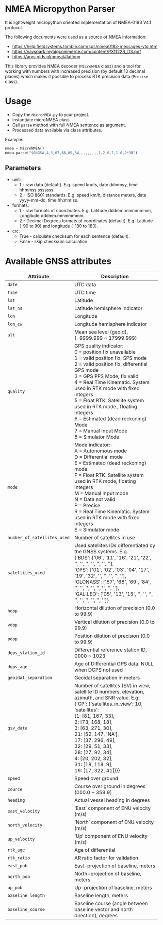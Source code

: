 # NMEA Micropython Parser

It is lightweight micropython oriented implementation of NMEA-0183 V4.1 protocol. 

The following documents were used as a source of NMEA information:
* https://help.fieldsystems.trimble.com/sps/nmea0183-messages-vtg.htm
* https://navspark.mybigcommerce.com/content/PX1122R_DS.pdf
* https://aprs.gids.nl/nmea/#latlong

This library provides NMEA decoder (`MicroNMEA` class) and a 
tool for working with numbers with increased precision (by 
default 10 decimal places) which makes it possible to process 
RTK precision data (`Precise` class).

# Usage

* Copy the `MicroNMEA.py` to your project.
* Instantiate microNMEA class.
* Call `parse` method with full NMEA sentence as argument.
* Processed data available via class attributes.
 
Example:
```python 
nmea = MicroNMEA()
nmea.parse("$GNGSA,A,3,67,68,69,84,,,,,,,,,1.2,0.7,1.0,2*3B")
```
## Parameters

* unit: 
  * 1 - raw data (default). E.g. speed knots, date ddmmyy, time  hhmmss.sssssss.
  * 2 - ISO 8601 standards. E.g. speed km/h, distance meters, date yyyy-mm-dd, time hh:mm:ss.
* formats:
  * 1 - raw formats of coordinates. E.g. Latitude dddmm.mmmmmmm, Longitude dddmm.mmmmmmm.
  * 2 - Decimal Degrees formats of coordinates (default). E.g. Latitude (-90 to 90) and longitude (-180 to 180).
* crc:
  * True - calculate checksum for each sentence (default).
  * False - skip checksum calculation.

# Available GNSS attributes

| Attribute                   | Description                                                                                                                                                                                                                                                                                                                                                                                                                        |
|-----------------------------|------------------------------------------------------------------------------------------------------------------------------------------------------------------------------------------------------------------------------------------------------------------------------------------------------------------------------------------------------------------------------------------------------------------------------------|
| `date`                      | UTC data                                                                                                                                                                                                                                                                                                                                                                                                                           |
| `time`                      | UTC time                                                                                                                                                                                                                                                                                                                                                                                                                           |
| `lat`                       | Latitude                                                                                                                                                                                                                                                                                                                                                                                                                           |
| `lat_ns`                    | Latitude hemisphere indicator                                                                                                                                                                                                                                                                                                                                                                                                      |
| `lon`                       | Longitude                                                                                                                                                                                                                                                                                                                                                                                                                          |
| `lon_ew`                    | Longitude hemisphere indicator                                                                                                                                                                                                                                                                                                                                                                                                     |
| `alt`                       | Mean sea level (geoid), (-9999.999 ~ 17999.999)                                                                                                                                                                                                                                                                                                                                                                                    |
| `quality`                   | GPS quality indicator:<br/>0 = position fix unavailable <br/>1 = valid position fix, SPS mode  <br/>2 = valid position fix, differential GPS mode <br/>3 = GPS PPS Mode, fix valid <br/>4 = Real Time Kinematic. System used in RTK mode with fixed integers <br/>5 = Float RTK. Satellite system used in RTK mode., floating integers <br/>6 = Estimated (dead reckoning) Mode <br/>7 = Manual Input Mode <br/>8 = Simulator Mode |
| `mode`                      | Mode indicator: <br/> A = Autonomous mode <br/> D = Differential mode <br/> E = Estimated (dead reckoning) mode <br/> F = Float RTK. Satellite system used in RTK mode, floating integers <br/> M = Manual input mode <br/> N = Data not valid <br/> P = Precise <br/> R = Real Time Kinematic. System used in RTK mode with fixed integers <br/> S = Simulator mode<br/>                                                          |
| `number_of_satellites_used` | Number of satellites in use                                                                                                                                                                                                                                                                                                                                                                                                        |
| `satellites_used`           | Used satellites IDs differentiated by the GNSS systems. E.g. <br/>{'BDS': ['06', '11', '16', '21', '22', '', '', '', '', '', '', ''], <br/>'GPS': ['01', '02', '03', '04', '17', '19', '32', '', '', '', '', ''], <br/>'GLONASS': ['67', '68', '69', '84', '', '', '', '', '', '', '', ''], <br/>'GALILEO': ['05', '13', '15', '', '', '', '', '', '', '', '', '']}                                                                |
| `hdop`                      | Horizontal dilution of precision (0.0 to 99.9)                                                                                                                                                                                                                                                                                                                                                                                     |
| `vdop`                      | Vertical dilution of precision (0.0 to 99.9)                                                                                                                                                                                                                                                                                                                                                                                       |
| `pdop`                      | Position dilution of precision (0.0 to 99.9)                                                                                                                                                                                                                                                                                                                                                                                       |
| `dgps_station_id`           | Differential reference station ID, 0000 ~ 1023                                                                                                                                                                                                                                                                                                                                                                                     |
| `dgps_age`                  | Age of Differential GPS data. NULL when DGPS not used                                                                                                                                                                                                                                                                                                                                                                              |
| `geoidal_separation`        | Geoidal separation in meters                                                                                                                                                                                                                                                                                                                                                                                                       |
| `gsv_data`                  | Number of satellites (SV) in view, satellite ID numbers, elevation, azimuth, and SNR value. E.g. <br/>{'GP': {'satellites_in_view': 10, 'satellites': <br/>{1: [81, 167, 33], <br/>2: [73, 168, 18], <br/>3: [63, 271, 30], <br/>21: [52, 147, 'NA'], <br/>17: [37, 296, 49], <br/>32: [29, 51, 33], <br/>28: [27, 92, 34], <br/>4: [20, 202, 32], <br/>31: [18, 118, 9], <br/>19: [17, 322, 41]}}}                                |
| `speed`                     | Speed over ground                                                                                                                                                                                                                                                                                                                                                                                                                  |
| `cource`                    | Course over ground in degrees (000.0 ~ 359.9)                                                                                                                                                                                                                                                                                                                                                                                      |
| `heading`                   | Actual vessel heading in degrees                                                                                                                                                                                                                                                                                                                                                                                                   |
| `east_velocity`             | ‘East’ component of ENU velocity (m/s)                                                                                                                                                                                                                                                                                                                                                                                             |
| `north_velocity`            | ‘North’ component of ENU velocity (m/s)                                                                                                                                                                                                                                                                                                                                                                                            |
| `up_velocity`               | ‘Up’ component of ENU velocity (m/s)                                                                                                                                                                                                                                                                                                                                                                                               |
| `rtk_age`                   | Age of differential                                                                                                                                                                                                                                                                                                                                                                                                                |
| `rtk_ratio`                 | AR ratio factor for validation                                                                                                                                                                                                                                                                                                                                                                                                     |
| `east_pob`                  | East-projection of baseline, meters                                                                                                                                                                                                                                                                                                                                                                                                |
| `north_pob`                 | North-projection of baseline, meters                                                                                                                                                                                                                                                                                                                                                                                               |
| `up_pob`                    | Up-projection of baseline, meters                                                                                                                                                                                                                                                                                                                                                                                                  |
| `baseline_length`           | Baseline length, meters                                                                                                                                                                                                                                                                                                                                                                                                            |
| `baseline_course`           | Baseline course (angle between baseline vector and north direction), degrees                                                                                                                                                                                                                                                                                                                                                       |